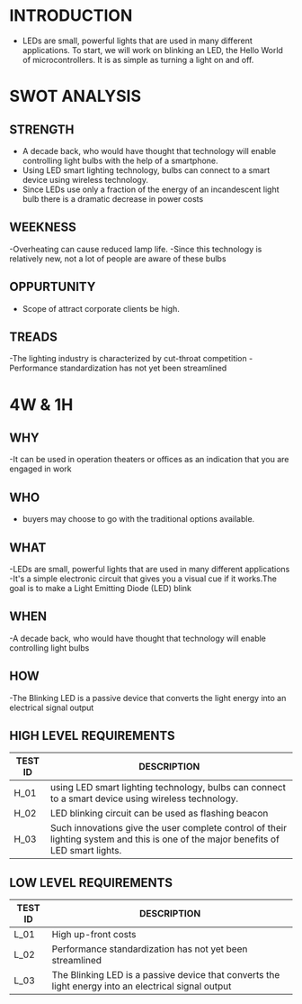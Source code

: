 # INTRODUCTION

- LEDs are small, powerful lights that are used in many different applications. To start, we will work on blinking an LED, the Hello World of microcontrollers. It is as simple as turning a light on and off.

# SWOT ANALYSIS

## STRENGTH

- A decade back, who would have thought that technology will enable controlling light bulbs with the help of a smartphone. 
- Using LED smart lighting technology, bulbs can connect to a smart device using wireless technology.
- Since LEDs use only a fraction of the energy of an incandescent light bulb there is a dramatic decrease in power costs

## WEEKNESS
-Overheating can cause reduced lamp life.
-Since this technology is relatively new, not a lot of people are aware of these bulbs

## OPPURTUNITY
- Scope of  attract corporate clients be high.

## TREADS
-The lighting industry is characterized by cut-throat competition
-Performance standardization has not yet been streamlined

# 4W & 1H

## WHY
-It can be used in operation theaters or offices as an indication that you are engaged in work

## WHO 
-  buyers may choose to go with the traditional options available.

## WHAT
-LEDs are small, powerful lights that are used in many different applications
-It's a simple electronic circuit that gives you a visual cue if it works.The goal is to make a Light Emitting Diode (LED) blink

## WHEN
-A decade back, who would have thought that technology will enable controlling light bulbs 

## HOW
-The Blinking LED is a passive device that converts the light energy into an electrical signal output

## HIGH LEVEL REQUIREMENTS

| TEST ID              |  DESCRIPTION
|---------------       |-----------------
|H_01                  |using LED smart lighting technology, bulbs can connect to a smart device using wireless technology. 
|H_02                  |LED blinking circuit can be used as flashing beacon
|H_03                  |Such innovations give the user complete control of their lighting system and this is one of the major benefits of LED smart lights.


## LOW LEVEL REQUIREMENTS

| TEST ID              |  DESCRIPTION
|---------------       |-----------------
|L_01                  |High up-front costs
|L_02                  |Performance standardization has not yet been streamlined
|L_03                  |The Blinking LED is a passive device that converts the light energy into an electrical signal output




